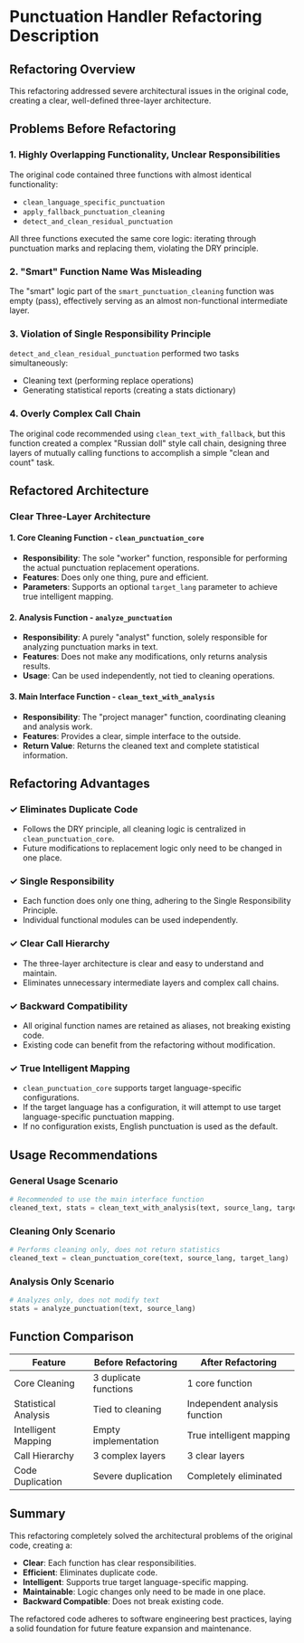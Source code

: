 # Punctuation Handler Refactoring Description

## Refactoring Overview

This refactoring addressed severe architectural issues in the original code, creating a clear, well-defined three-layer architecture.

## Problems Before Refactoring

### 1. Highly Overlapping Functionality, Unclear Responsibilities
The original code contained three functions with almost identical functionality:
- `clean_language_specific_punctuation`
- `apply_fallback_punctuation_cleaning`
- `detect_and_clean_residual_punctuation`

All three functions executed the same core logic: iterating through punctuation marks and replacing them, violating the DRY principle.

### 2. "Smart" Function Name Was Misleading
The "smart" logic part of the `smart_punctuation_cleaning` function was empty (pass), effectively serving as an almost non-functional intermediate layer.

### 3. Violation of Single Responsibility Principle
`detect_and_clean_residual_punctuation` performed two tasks simultaneously:
- Cleaning text (performing replace operations)
- Generating statistical reports (creating a stats dictionary)

### 4. Overly Complex Call Chain
The original code recommended using `clean_text_with_fallback`, but this function created a complex "Russian doll" style call chain, designing three layers of mutually calling functions to accomplish a simple "clean and count" task.

## Refactored Architecture

### Clear Three-Layer Architecture

#### 1. Core Cleaning Function - `clean_punctuation_core`
- **Responsibility**: The sole "worker" function, responsible for performing the actual punctuation replacement operations.
- **Features**: Does only one thing, pure and efficient.
- **Parameters**: Supports an optional `target_lang` parameter to achieve true intelligent mapping.

#### 2. Analysis Function - `analyze_punctuation`
- **Responsibility**: A purely "analyst" function, solely responsible for analyzing punctuation marks in text.
- **Features**: Does not make any modifications, only returns analysis results.
- **Usage**: Can be used independently, not tied to cleaning operations.

#### 3. Main Interface Function - `clean_text_with_analysis`
- **Responsibility**: The "project manager" function, coordinating cleaning and analysis work.
- **Features**: Provides a clear, simple interface to the outside.
- **Return Value**: Returns the cleaned text and complete statistical information.

## Refactoring Advantages

### ✓ Eliminates Duplicate Code
- Follows the DRY principle, all cleaning logic is centralized in `clean_punctuation_core`.
- Future modifications to replacement logic only need to be changed in one place.

### ✓ Single Responsibility
- Each function does only one thing, adhering to the Single Responsibility Principle.
- Individual functional modules can be used independently.

### ✓ Clear Call Hierarchy
- The three-layer architecture is clear and easy to understand and maintain.
- Eliminates unnecessary intermediate layers and complex call chains.

### ✓ Backward Compatibility
- All original function names are retained as aliases, not breaking existing code.
- Existing code can benefit from the refactoring without modification.

### ✓ True Intelligent Mapping
- `clean_punctuation_core` supports target language-specific configurations.
- If the target language has a configuration, it will attempt to use target language-specific punctuation mapping.
- If no configuration exists, English punctuation is used as the default.

## Usage Recommendations

### General Usage Scenario
```python
# Recommended to use the main interface function
cleaned_text, stats = clean_text_with_analysis(text, source_lang, target_lang)
```

### Cleaning Only Scenario
```python
# Performs cleaning only, does not return statistics
cleaned_text = clean_punctuation_core(text, source_lang, target_lang)
```

### Analysis Only Scenario
```python
# Analyzes only, does not modify text
stats = analyze_punctuation(text, source_lang)
```

## Function Comparison

| Feature | Before Refactoring | After Refactoring |
|---|---|---|
| Core Cleaning | 3 duplicate functions | 1 core function |
| Statistical Analysis | Tied to cleaning | Independent analysis function |
| Intelligent Mapping | Empty implementation | True intelligent mapping |
| Call Hierarchy | 3 complex layers | 3 clear layers |
| Code Duplication | Severe duplication | Completely eliminated |

## Summary

This refactoring completely solved the architectural problems of the original code, creating a:
- **Clear**: Each function has clear responsibilities.
- **Efficient**: Eliminates duplicate code.
- **Intelligent**: Supports true target language-specific mapping.
- **Maintainable**: Logic changes only need to be made in one place.
- **Backward Compatible**: Does not break existing code.

The refactored code adheres to software engineering best practices, laying a solid foundation for future feature expansion and maintenance.